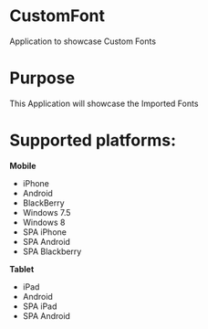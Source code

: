 CustomFont
=============

Application to showcase Custom Fonts


# Purpose
This Application will showcase the Imported Fonts

# Supported platforms:
**Mobile**
 * iPhone
 * Android
 * BlackBerry
 * Windows 7.5
 * Windows 8
 * SPA iPhone
 * SPA Android
 * SPA Blackberry
 
 **Tablet**
 * iPad
 * Android
 * SPA iPad
 * SPA Android